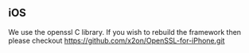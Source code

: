 ## iOS

We use the openssl C library. If you wish to rebuild the framework then please checkout https://github.com/x2on/OpenSSL-for-iPhone.git
